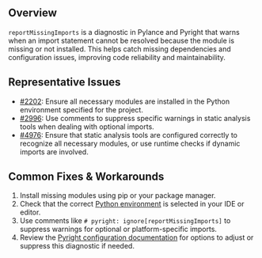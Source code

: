 ## Overview

`reportMissingImports` is a diagnostic in Pylance and Pyright that warns when an import statement cannot be resolved because the module is missing or not installed. This helps catch missing dependencies and configuration issues, improving code reliability and maintainability.

## Representative Issues

-   [#2202](https://github.com/microsoft/pylance-release/issues/2202): Ensure all necessary modules are installed in the Python environment specified for the project.
-   [#2996](https://github.com/microsoft/pylance-release/issues/2996): Use comments to suppress specific warnings in static analysis tools when dealing with optional imports.
-   [#4976](https://github.com/microsoft/pylance-release/issues/4976): Ensure that static analysis tools are configured correctly to recognize all necessary modules, or use runtime checks if dynamic imports are involved.

## Common Fixes & Workarounds

1. Install missing modules using pip or your package manager.
2. Check that the correct [Python environment](https://code.visualstudio.com/docs/python/environments#_manually-specify-an-interpreter) is selected in your IDE or editor.
3. Use comments like `# pyright: ignore[reportMissingImports]` to suppress warnings for optional or platform-specific imports.
4. Review the [Pyright configuration documentation](https://github.com/microsoft/pyright/blob/main/docs/configuration.md#reportMissingImports) for options to adjust or suppress this diagnostic if needed.

